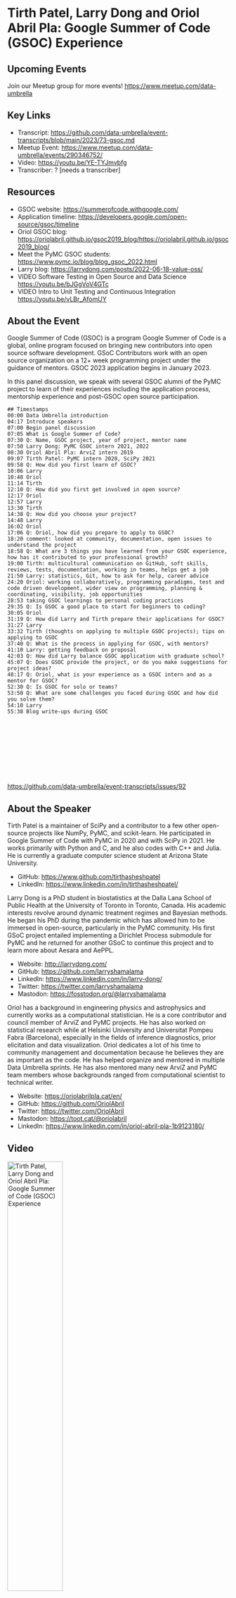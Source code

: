 # Tirth Patel, Larry Dong and Oriol Abril Pla: Google Summer of Code (GSOC) Experience

## Upcoming Events
Join our Meetup group for more events!
https://www.meetup.com/data-umbrella

## Key Links
- Transcript: https://github.com/data-umbrella/event-transcripts/blob/main/2023/73-gsoc.md 
- Meetup Event: https://www.meetup.com/data-umbrella/events/290346752/
- Video: https://youtu.be/YE-TYJmvbfg
- Transcriber:  ? [needs a transcriber]

## Resources
- GSOC website: https://summerofcode.withgoogle.com/
- Application timeline: https://developers.google.com/open-source/gsoc/timeline
- Oriol GSOC blog: https://oriolabril.github.io/gsoc2019_blog/https://oriolabril.github.io/gsoc2019_blog/	
- Meet the PyMC GSOC students: https://www.pymc.io/blog/blog_gsoc_2022.html
- Larry blog: https://larrydong.com/posts/2022-06-18-value-oss/
- VIDEO Software Testing in Open Source and Data Science https://youtu.be/bJGgVoV4GTc
- VIDEO Intro to Unit Testing and Continuous Integration https://youtu.be/vLBr_AfomUY

## About the Event
Google Summer of Code (GSOC) is a program Google Summer of Code is a global, online program focused on bringing new contributors into open source software development. GSoC Contributors work with an open source organization on a 12+ week programming project under the guidance of mentors.
GSOC 2023 application begins in January 2023.

In this panel discussion, we speak with several GSOC alumni of the PyMC project to learn of their experiences including the application process, mentorship experience and post-GSOC open source participation.

```
## Timestamps
00:00 Data Umbrella introduction
04:17 Introduce speakers
07:00 Begin panel discussion
07:05 What is Google Summer of Code?
07:30 Q: Name, GSOC project, year of project, mentor name
07:50 Larry Dong: PyMC GSOC intern 2021, 2022
08:30 Oriol Abril Pla: ArviZ intern 2019
09:07 Tirth Patel: PyMC intern 2020, SciPy 2021
09:58 Q: How did you first learn of GSOC?
10:06 Larry
10:48 Oriol
11:14 Tirth
12:10 Q: How did you first get involved in open source?
12:17 Oriol
12:57 Larry
13:30 Tirth
14:38 Q: How did you choose your project?
14:48 Larry
16:02 Oriol
17:06 Q: Oriol, how did you prepare to apply to GSOC?
18:20 comment: looked at community, documentation, open issues to understand the project
18:58 Q: What are 3 things you have learned from your GSOC experience, how has it contributed to your professional growth?
19:00 Tirth: multicultural communication on GitHub, soft skills, reviews, tests, documentation, working in teams, helps get a job
21:50 Larry: statistics, Git, how to ask for help, career advice
24:20 Oriol: working collaboratively, programming paradigms, test and code driven development, wider view on programming, planning & coordinating, visibility, job opportunities
28:53 taking GSOC learnings to personal coding practices
29:35 Q: Is GSOC a good place to start for beginners to coding?
30:05 Oriol
31:19 Q: How did Larry and Tirth prepare their applications for GSOC?
31:27 Larry
33:32 Tirth (thoughts on applying to multiple GSOC projects); tips on applying to GSOC
37:40 Q: What is the process in applying for GSOC, with mentors?
41:10 Larry: getting feedback on proposal
42:03 Q: How did Larry balance GSOC application with graduate school?
45:07 Q: Does GSOC provide the project, or do you make suggestions for project ideas?
48:17 Q: Oriol, what is your experience as a GSOC intern and as a mentor for GSOC?
52:30 Q: Is GSOC for solo or teams?
53:50 Q: What are some challenges you faced during GSOC and how did you solve them?
54:10 Larry
55:38 Blog write-ups during GSOC











```
https://github.com/data-umbrella/event-transcripts/issues/92


## About the Speaker
Tirth Patel is a maintainer of SciPy and a contributor to a few other open-source projects like NumPy, PyMC, and scikit-learn. He participated in Google Summer of Code with PyMC in 2020 and with SciPy in 2021. He works primarily with Python and C, and he also codes with C++ and Julia. He is currently a graduate computer science student at Arizona State University.

- GitHub: https://www.github.com/tirthasheshpatel
- LinkedIn: https://www.linkedin.com/in/tirthasheshpatel/

Larry Dong is a PhD student in biostatistics at the Dalla Lana School of Public Health at the University of Toronto in Toronto, Canada. His academic interests revolve around dynamic treatment regimes and Bayesian methods. He began his PhD during the pandemic which has allowed him to be immersed in open-source, particularly in the PyMC community. His first GSoC project entailed implementing a Dirichlet Process submodule for PyMC and he returned for another GSoC to continue this project and to learn more about Aesara and AePPL.

- Website: http://larrydong.com/
- GitHub: https://github.com/larryshamalama
- LinkedIn: https://www.linkedin.com/in/larry-dong/
- Twitter: https://twitter.com/larryshamalama
- Mastodon: https://fosstodon.org/@larryshamalama

Oriol has a background in engineering physics and astrophysics and currently works as a computational statistician. He is a core contributor and council member of ArviZ and PyMC projects. He has also worked on statistical research while at Helsinki University and Universitat Pompeu Fabra (Barcelona), especially in the fields of inference diagnostics, prior elicitation and data visualization.
Oriol dedicates a lot of his time to community management and documentation because he believes they are as important as the code. He has helped organize and mentored in multiple Data Umbrella sprints. He has also mentored many new ArviZ and PyMC team members whose backgrounds ranged from computational scientist to technical writer.

- Website: https://oriolabrilpla.cat/en/
- GitHub: https://github.com/OriolAbril
- Twitter: https://twitter.com/OriolAbril
- Mastodon: https://toot.cat/@oriolabril
- LinkedIn: https://www.linkedin.com/in/oriol-abril-pla-1b9123180/



## Video
<a href="http://www.youtube.com/watch?feature=player_embedded&v=YE-TYJmvbfg" target="_blank"><img src="http://img.youtube.com/vi/YE-TYJmvbfg/0.jpg"
alt="Tirth Patel, Larry Dong and Oriol Abril Pla: Google Summer of Code (GSOC) Experience" width="50%" /></a>


## Transcript
